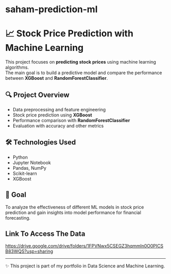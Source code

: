 # saham-prediction-ml

# 📈 Stock Price Prediction with Machine Learning

This project focuses on **predicting stock prices** using machine learning algorithms.  
The main goal is to build a predictive model and compare the performance between **XGBoost** and **RandomForestClassifier**.

## 🔍 Project Overview
- Data preprocessing and feature engineering  
- Stock price prediction using **XGBoost**  
- Performance comparison with **RandomForestClassifier**  
- Evaluation with accuracy and other metrics  

## 🛠️ Technologies Used
- Python  
- Jupyter Notebook  
- Pandas, NumPy  
- Scikit-learn  
- XGBoost  

## 🎯 Goal
To analyze the effectiveness of different ML models in stock price prediction and gain insights into model performance for financial forecasting.  

## Link To Access The Data
https://drive.google.com/drive/folders/1FPVNwx5CSEGZ3hqmmln0O0PICSB83WQS?usp=sharing

---
✨ This project is part of my portfolio in Data Science and Machine Learning.

